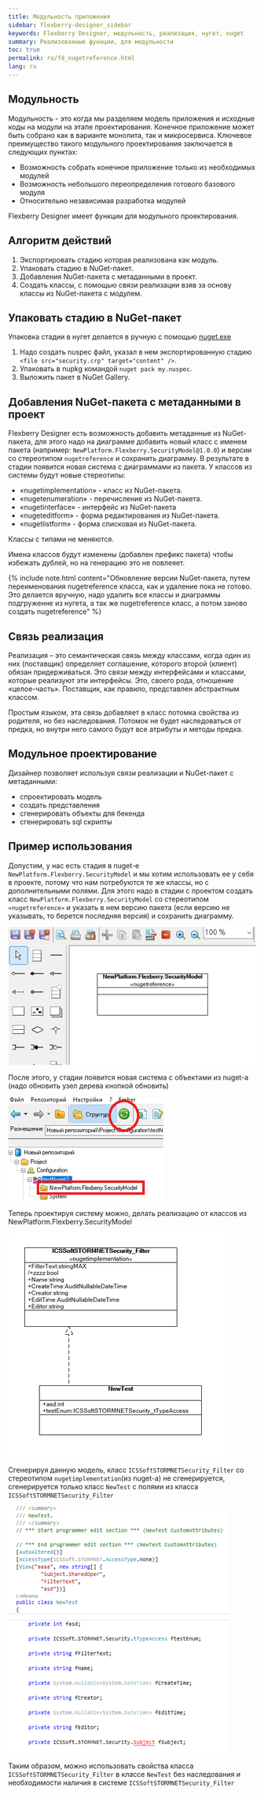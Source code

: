 ```yaml
---
title: Модульность приложения
sidebar: flexberry-designer_sidebar
keywords: Flexberry Designer, модульность, реализация, нугет, nuget
summary: Реализованные функции, для модульности
toc: true
permalink: ru/fd_nugetreference.html
lang: ru
---
```


## Модульность

Модульность - это когда мы разделяем модель приложения и исходные коды на модули на этапе проектирования. Конечное приложение может быть собрано как в варианте монолита, так и микросервиса.
Ключевое преимущество такого модульного проектирования заключается в следующих пунктах:

* Возможность собрать конечное приложение только из необходимых модулей
* Возможность небольшого переопределения готового базового модуля
* Относительно независимая разработка модулей

Flexberry Designer имеет функции для модульного проектирования.

## Алгоритм действий

1. Экспортировать стадию которая реализована как модуль.
2. Упаковать стадию в NuGet-пакет.
3. Добавления NuGet-пакета с метаданными в проект.
4. Создать классы, с помощью связи реализации взяв за основу классы из NuGet-пакета с модулем.

## Упаковать стадию в NuGet-пакет

Упаковка стадии в нугет делается в ручную с помощью [nuget.exe](https://docs.microsoft.com/ru-ru/nuget/install-nuget-client-tools)

1. Надо создать nuspec файл, указал в нем экспортированную стадию `<file src="security.crp" target="content" />`.
2. Упаковать в nupkg командой `nuget pack my.nuspec`.
3. Выложить пакет в NuGet Gallery.

## Добавления NuGet-пакета с метаданными в проект

Flexberry Designer есть возможность добавить метаданные из NuGet-пакета, для этого надо на диаграмме добавить новый класс с именем пакета (например: `NewPlatform.Flexberry.SecurityModel@1.0.0`) и версии со стереотипом  `nugetreference` и сохранить диаграмму. В результате в стадии появится новая система с диаграммами из пакета. У классов из системы будут новые стереотипы:

* «nugetimplementation» - класс из NuGet-пакета.
* «nugetenumeration» - перечисление из NuGet-пакета.
* «nugetinterface» - интерфейс из NuGet-пакета
* «nugeteditform» - форма редактирования из NuGet-пакета.
* «nugetlistform» - форма списковая из NuGet-пакета.

Классы с типами не меняются.

Имена классов будут изменены (добавлен префикс пакета) чтобы избежать дублей, но на генерацию это не повлеяет.

{% include note.html content="Обновление версии NuGet-пакета, путем переименования nugetreference класса, как и удаление пока не готово. Это делается вручную, надо удалить все классы и диаграммы подгруженне из нугета, а так же nugetreference класс, а потом заново создать nugetreference" %}

## Связь реализация

Реализация – это семантическая связь между классами, когда один из них (поставщик) определяет соглашение, которого второй (клиент) обязан придерживаться. Это связи между интерфейсами и классами, которые реализуют эти интерфейсы. Это, своего рода, отношение «целое-часть». Поставщик, как правило, представлен абстрактным классом.

Простым языком, эта связь добавляет в класс потомка свойства из родителя, но без наследования. Потомок не будет наследоваться от предка, но внутри него самого будут все атрибуты и методы предка.

## Модульное проектирование

Дизайнер позволяет используя связи реализации и NuGet-пакет с метаданными:

* спроектировать модель
* создать представления
* сгенерировать объекты для бекенда
* сгенерировать sql скрипты

## Пример использования

Допустим, у нас есть стадия в nuget-е `NewPlatform.Flexberry.SecurityModel` и мы хотим использовать ее у себя в проекте, потому что нам потребуются те же классы, но с дополнительными полями.
Для этого надо в стадии с проектом создать класс `NewPlatform.Flexberry.SecurityModel` со стереотипом `«nugetreference»` и указать в нем версию пакета (если версию не указывать, то берется последняя версия) и сохранить диаграмму.

![Пример](/images/pages/products/flexberry-designer/creating/nugetreference.png)

После этого, у стадии появится новая система с объектами из nuget-а (надо обновить узел дерева кнопкой обновить)

![Пример](/images/pages/products/flexberry-designer/creating/update-stage.png)

Теперь проектируя систему можно, делать реализацию от классов из NewPlatform.Flexberry.SecurityModel

![Пример](/images/pages/products/flexberry-designer/creating/create-realization.png)

Сгенерируя данную модель, класс `ICSSoftSTORMNETSecurity_Filter` со стереотипом `nugetimplementation`(из nuget-а) не сгенерируется, сгенерируется только класс `NewTest` с полями из класса `ICSSoftSTORMNETSecurity_Filter`

![Пример](/images/pages/products/flexberry-designer/creating/code-vs.png)

Таким образом, можно использовать свойства класса `ICSSoftSTORMNETSecurity_Filter` в классе `NewTest` без наследования и необходимости наличия в системе `ICSSoftSTORMNETSecurity_Filter`
